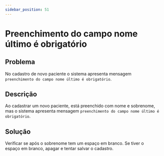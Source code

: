```yaml
---
sidebar_position: 51
---
```


# Preenchimento do campo nome último é obrigatório

## Problema

No cadastro de novo paciente o sistema apresenta mensagem
`preenchimento do campo nome último é obrigatório`.

## Descrição

Ao cadastrar um novo paciente, está preenchido com nome e sobrenome,
mas o sistema apresenta mensagem `preenchimento do campo nome
último é obrigatório`.

## Solução

Verificar se após o sobrenome tem um espaço em branco. Se tiver o
espaço em branco, apagar e tentar salvar o cadastro.